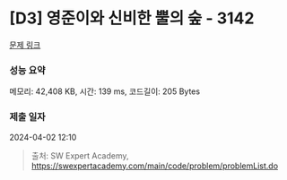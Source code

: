# [D3] 영준이와 신비한 뿔의 숲 - 3142 

[문제 링크](https://swexpertacademy.com/main/code/problem/problemDetail.do?contestProbId=AV_6xWk6sbADFAWS) 

### 성능 요약

메모리: 42,408 KB, 시간: 139 ms, 코드길이: 205 Bytes

### 제출 일자

2024-04-02 12:10



> 출처: SW Expert Academy, https://swexpertacademy.com/main/code/problem/problemList.do